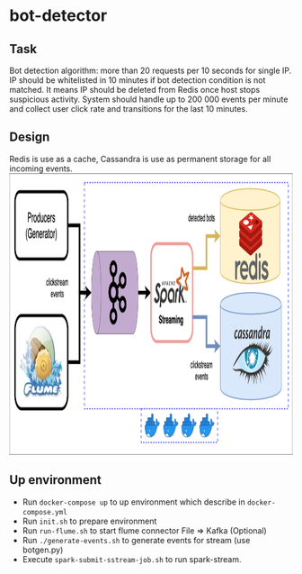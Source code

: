 # bot-detector

## Task
Bot detection algorithm: more than 20 requests per 10 seconds for single IP.
IP should be whitelisted in 10 minutes if bot detection condition is not matched.
It means IP should be deleted from Redis once host stops suspicious activity.
System should handle up to 200 000 events per minute and collect user click rate and transitions for the last 10 minutes.

## Design
Redis is use as a cache, Cassandra is use as permanent storage for all incoming events.
<img src='assets/design.png' width="900" height="500"/>

## Up environment
* Run `docker-compose up` to up environment which describe in `docker-compose.yml`
* Run `init.sh` to prepare environment
* Run `run-flume.sh` to start flume connector File => Kafka (Optional)
* Run `./generate-events.sh` to generate events for stream (use botgen.py)
* Execute `spark-submit-sstream-job.sh` to run spark-stream.